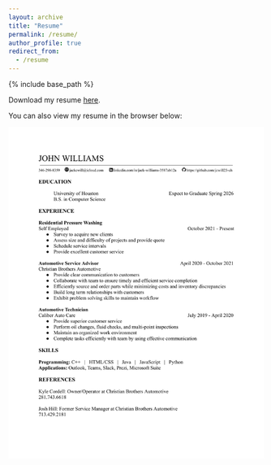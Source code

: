 ```yaml
---
layout: archive
title: "Resume"
permalink: /resume/
author_profile: true
redirect_from:
  - /resume
---
```


{% include base_path %}

Download my resume [here](/files/CURRENT_RESUME.pdf).

You can also view my resume in the browser below:

![You can also view my resume below:](/images/CURRENT_RESUME-1.png)
